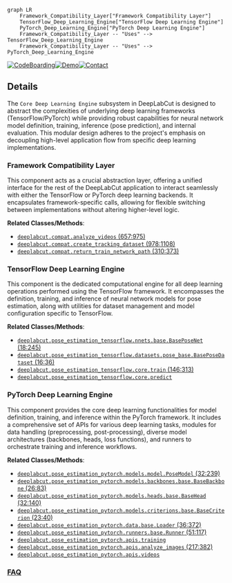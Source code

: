 ```mermaid
graph LR
    Framework_Compatibility_Layer["Framework Compatibility Layer"]
    TensorFlow_Deep_Learning_Engine["TensorFlow Deep Learning Engine"]
    PyTorch_Deep_Learning_Engine["PyTorch Deep Learning Engine"]
    Framework_Compatibility_Layer -- "Uses" --> TensorFlow_Deep_Learning_Engine
    Framework_Compatibility_Layer -- "Uses" --> PyTorch_Deep_Learning_Engine
```

[![CodeBoarding](https://img.shields.io/badge/Generated%20by-CodeBoarding-9cf?style=flat-square)](https://github.com/CodeBoarding/GeneratedOnBoardings)[![Demo](https://img.shields.io/badge/Try%20our-Demo-blue?style=flat-square)](https://www.codeboarding.org/demo)[![Contact](https://img.shields.io/badge/Contact%20us%20-%20contact@codeboarding.org-lightgrey?style=flat-square)](mailto:contact@codeboarding.org)

## Details

The `Core Deep Learning Engine` subsystem in DeepLabCut is designed to abstract the complexities of underlying deep learning frameworks (TensorFlow/PyTorch) while providing robust capabilities for neural network model definition, training, inference (pose prediction), and internal evaluation. This modular design adheres to the project's emphasis on decoupling high-level application flow from specific deep learning implementations.

### Framework Compatibility Layer
This component acts as a crucial abstraction layer, offering a unified interface for the rest of the DeepLabCut application to interact seamlessly with either the TensorFlow or PyTorch deep learning backends. It encapsulates framework-specific calls, allowing for flexible switching between implementations without altering higher-level logic.


**Related Classes/Methods**:

- <a href="https://github.com/DeepLabCut/DeepLabCut/blob/main/deeplabcut/compat.py#L657-L975" target="_blank" rel="noopener noreferrer">`deeplabcut.compat.analyze_videos` (657:975)</a>
- <a href="https://github.com/DeepLabCut/DeepLabCut/blob/main/deeplabcut/compat.py#L978-L1108" target="_blank" rel="noopener noreferrer">`deeplabcut.compat.create_tracking_dataset` (978:1108)</a>
- <a href="https://github.com/DeepLabCut/DeepLabCut/blob/main/deeplabcut/compat.py#L310-L373" target="_blank" rel="noopener noreferrer">`deeplabcut.compat.return_train_network_path` (310:373)</a>


### TensorFlow Deep Learning Engine
This component is the dedicated computational engine for all deep learning operations performed using the TensorFlow framework. It encompasses the definition, training, and inference of neural network models for pose estimation, along with utilities for dataset management and model configuration specific to TensorFlow.


**Related Classes/Methods**:

- <a href="https://github.com/DeepLabCut/DeepLabCut/blob/main/deeplabcut/pose_estimation_tensorflow/nnets/base.py#L18-L245" target="_blank" rel="noopener noreferrer">`deeplabcut.pose_estimation_tensorflow.nnets.base.BasePoseNet` (18:245)</a>
- <a href="https://github.com/DeepLabCut/DeepLabCut/blob/main/deeplabcut/pose_estimation_tensorflow/datasets/pose_base.py#L16-L36" target="_blank" rel="noopener noreferrer">`deeplabcut.pose_estimation_tensorflow.datasets.pose_base.BasePoseDataset` (16:36)</a>
- <a href="https://github.com/DeepLabCut/DeepLabCut/blob/main/deeplabcut/pose_estimation_tensorflow/core/train.py#L146-L313" target="_blank" rel="noopener noreferrer">`deeplabcut.pose_estimation_tensorflow.core.train` (146:313)</a>
- <a href="https://github.com/DeepLabCut/DeepLabCut/blob/main/deeplabcut/pose_estimation_tensorflow/core/predict.py" target="_blank" rel="noopener noreferrer">`deeplabcut.pose_estimation_tensorflow.core.predict`</a>


### PyTorch Deep Learning Engine
This component provides the core deep learning functionalities for model definition, training, and inference within the PyTorch framework. It includes a comprehensive set of APIs for various deep learning tasks, modules for data handling (preprocessing, post-processing), diverse model architectures (backbones, heads, loss functions), and runners to orchestrate training and inference workflows.


**Related Classes/Methods**:

- <a href="https://github.com/DeepLabCut/DeepLabCut/blob/main/deeplabcut/pose_estimation_pytorch/models/model.py#L32-L239" target="_blank" rel="noopener noreferrer">`deeplabcut.pose_estimation_pytorch.models.model.PoseModel` (32:239)</a>
- <a href="https://github.com/DeepLabCut/DeepLabCut/blob/main/deeplabcut/pose_estimation_pytorch/models/backbones/base.py#L26-L83" target="_blank" rel="noopener noreferrer">`deeplabcut.pose_estimation_pytorch.models.backbones.base.BaseBackbone` (26:83)</a>
- <a href="https://github.com/DeepLabCut/DeepLabCut/blob/main/deeplabcut/pose_estimation_pytorch/models/heads/base.py#L32-L140" target="_blank" rel="noopener noreferrer">`deeplabcut.pose_estimation_pytorch.models.heads.base.BaseHead` (32:140)</a>
- <a href="https://github.com/DeepLabCut/DeepLabCut/blob/main/deeplabcut/pose_estimation_pytorch/models/criterions/base.py#L23-L40" target="_blank" rel="noopener noreferrer">`deeplabcut.pose_estimation_pytorch.models.criterions.base.BaseCriterion` (23:40)</a>
- <a href="https://github.com/DeepLabCut/DeepLabCut/blob/main/deeplabcut/pose_estimation_pytorch/data/base.py#L36-L372" target="_blank" rel="noopener noreferrer">`deeplabcut.pose_estimation_pytorch.data.base.Loader` (36:372)</a>
- <a href="https://github.com/DeepLabCut/DeepLabCut/blob/main/deeplabcut/pose_estimation_pytorch/runners/base.py#L51-L117" target="_blank" rel="noopener noreferrer">`deeplabcut.pose_estimation_pytorch.runners.base.Runner` (51:117)</a>
- <a href="https://github.com/DeepLabCut/DeepLabCut/blob/main/deeplabcut/pose_estimation_pytorch/apis/training.py" target="_blank" rel="noopener noreferrer">`deeplabcut.pose_estimation_pytorch.apis.training`</a>
- <a href="https://github.com/DeepLabCut/DeepLabCut/blob/main/deeplabcut/pose_estimation_pytorch/apis/analyze_images.py#L217-L382" target="_blank" rel="noopener noreferrer">`deeplabcut.pose_estimation_pytorch.apis.analyze_images` (217:382)</a>
- <a href="https://github.com/DeepLabCut/DeepLabCut/blob/main/deeplabcut/pose_estimation_pytorch/apis/videos.py" target="_blank" rel="noopener noreferrer">`deeplabcut.pose_estimation_pytorch.apis.videos`</a>




### [FAQ](https://github.com/CodeBoarding/GeneratedOnBoardings/tree/main?tab=readme-ov-file#faq)